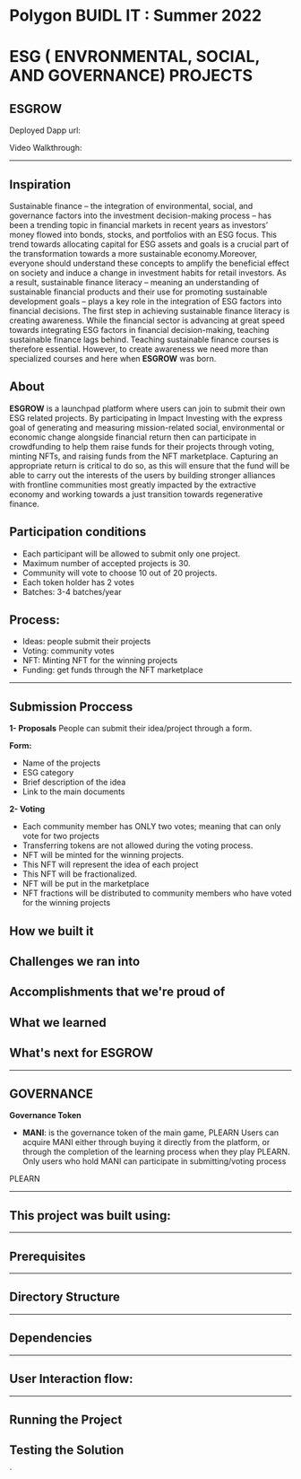 # Polygon BUIDL IT : Summer 2022
# ESG ( ENVRONMENTAL, SOCIAL, AND GOVERNANCE) PROJECTS
**ESGROW**
---

Deployed Dapp url:

Video Walkthrough:

---
## Inspiration

Sustainable finance – the integration of environmental, social, and governance factors into the investment decision-making process – has been a trending topic in financial markets in recent years as investors’ money flowed into bonds, stocks, and portfolios with an ESG focus. This trend towards allocating capital for ESG assets and goals is a crucial part of the transformation towards a more sustainable economy.Moreover, everyone should understand these concepts to amplify the beneficial effect on society and induce a change in investment habits for retail investors. As a result, sustainable finance literacy – meaning an understanding of sustainable financial products and their use for promoting sustainable development goals – plays a key role in the integration of ESG factors into financial decisions. The first step in achieving sustainable finance literacy is creating awareness. While the financial sector is advancing at great speed towards integrating ESG factors in financial decision-making, teaching sustainable finance lags behind. Teaching sustainable finance courses is therefore essential. However, to create awareness we need more than specialized courses and here when **ESGROW** was born.


## About

**ESGROW** is a launchpad platform where users can join to submit their own ESG related projects. By participating in Impact Investing with the express goal of generating and measuring mission-related social, environmental or economic change alongside financial return then can participate in crowdfunding to help them raise funds for their projects through voting, minting NFTs, and raising funds from the NFT marketplace. Capturing an appropriate return is critical to do so, as this will ensure that the fund will be able to carry out the interests of the users by building stronger alliances with frontline communities most greatly impacted by the extractive economy and working towards a just transition towards regenerative finance.


## Participation conditions

- Each participant will be allowed to submit only one project. 
- Maximum number of accepted projects is 30. 
- Community will vote to choose 10 out of 20 projects.
- Each token holder has 2 votes
- Batches: 3-4 batches/year

## Process: 

- Ideas: people submit their projects
- Voting: community votes 
- NFT: Minting NFT for the winning projects
- Funding: get funds through  the NFT marketplace


---
## Submission Proccess

**1- Proposals**
People can submit their idea/project through a form.

 **Form:**
   - Name of the projects
   - ESG category
   - Brief description of the idea 
   - Link to the main documents

**2- Voting**
- Each community member has ONLY two votes; meaning that can only vote for two projects
- Transferring tokens are not allowed during the voting process.
- NFT will be minted for the winning projects. 
- This NFT will represent the idea of each project
- This NFT will be fractionalized.
- NFT will be put in the marketplace
- NFT fractions will be distributed to community members who have voted for the winning projects

## How we built it



## Challenges we ran into



## Accomplishments that we're proud of



## What we learned



## What's next for ESGROW

---
## GOVERNANCE 

 **Governance Token**
 
   - **MANI**: is the governance token of the main game, PLEARN
     Users can acquire MANI either through buying it directly from the platform, or through the completion of the learning process when they play PLEARN.
     Only users who hold MANI can participate in submitting/voting process

PLEARN

---
## This project was built using:

 ---
## Prerequisites


---
## Directory Structure  


---
## Dependencies



---
## User Interaction flow:




---
## Running the Project


## Testing the Solution 
`


  
  
